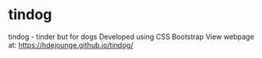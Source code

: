 # tindog
tindog - tinder but for dogs
Developed using CSS Bootstrap
View webpage at: https://hdejounge.github.io/tindog/
